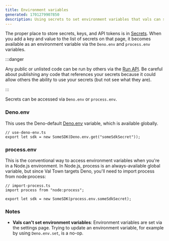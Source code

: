```yaml
---
title: Environment variables
generated: 1701279907850
description: Using secrets to set environment variables that vals can securely access
---
```


The proper place to store secrets, keys, and API tokens is in
[Secrets](https://val.town/settings/secrets). When you add a key and value to
the list of secrets on that page, it becomes available as an environment
variable via the `Deno.env` and `process.env` variables.

:::danger

Any public or unlisted code can be run by others via the
[Run API](../val-town-api/run). Be careful about publishing any code that
references your secrets because it could allow others the ability to use your
secrets (but not see what they are).

:::

Secrets can be accessed via `Deno.env` or `process.env`.

### Deno.env

This uses the Deno-default
[Deno.env](https://docs.deno.com/runtime/manual/basics/env_variables) variable,
which is available globally.

```tsx
// use-deno-env.ts
export let sdk = new SomeSDK(Deno.env.get("someSdkSecret"));
```

### process.env

This is the conventional way to access environment variables when you're in a
Node.js environment. In Node.js, process is an always-available global variable,
but since Val Town targets Deno, you'll need to import process from
node:process:

```tsx
// import-process.ts
import process from "node:process";

export let sdk = new SomeSDK(process.env.someSdkSecret);
```

### Notes

- **Vals can't set environment variables**: Environment variables are set via the settings page. Trying to update an
environment variable, for example by using `Deno.env.set`, is a no-op.
